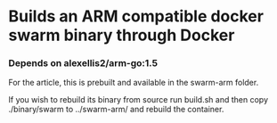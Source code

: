 Builds an ARM compatible docker swarm binary through Docker
============================================================

### Depends on alexellis2/arm-go:1.5

For the article, this is prebuilt and available in the swarm-arm folder.

If you wish to rebuild its binary from source run build.sh and then copy ./binary/swarm to ../swarm-arm/ and 
rebuild the container.

